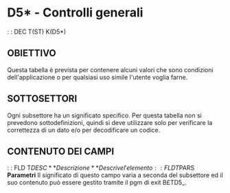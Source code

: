 # D5\* - Controlli generali
 :  : DEC T(ST) K(D5\*)
## OBIETTIVO
Questa tabella è prevista per contenere alcuni valori che sono condizioni dell'applicazione o per qualsiasi uso simile l'utente voglia farne.
## SOTTOSETTORI
Ogni subsettore ha un significato specifico. Per questa tabella non si prevedono sottodefinizioni, quindi si deve utilizzare solo per verificare la correttezza di un dato e/o per decodificare un codice.
## CONTENUTO DEI CAMPI
 :  : FLD T$DESC **Descrizione**
Descrive l'elemento
 :  : FLD T$PARS **Parametri**
Il significato di questo campo varia a seconda del subsettore ed il suo contenuto può essere gestito tramite il pgm di exit B£TD5_.
